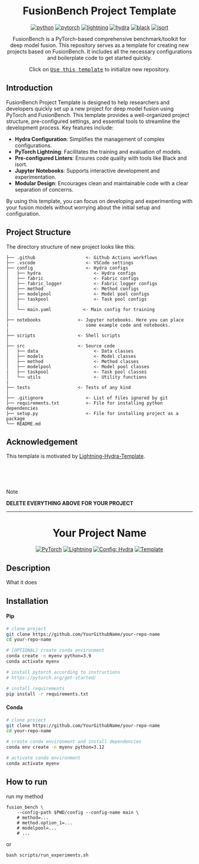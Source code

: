 <div align="center">

# FusionBench Project Template


[![python](https://img.shields.io/badge/-Python_3.10+-blue?logo=python&logoColor=white)](https://www.python.org/)
[![pytorch](https://img.shields.io/badge/PyTorch_2.0+-ee4c2c?logo=pytorch&logoColor=white)](https://pytorch.org/get-started/locally/)
[![lightning](https://img.shields.io/badge/-Lightning_2.0+-792ee5?logo=pytorchlightning&logoColor=white)](https://pytorchlightning.ai/)
[![hydra](https://img.shields.io/badge/Config-Hydra-89b8cd)](https://hydra.cc/)
[![black](https://img.shields.io/badge/Code%20Style-Black-black.svg?labelColor=gray)](https://black.readthedocs.io/en/stable/)
[![isort](https://img.shields.io/badge/%20imports-isort-%231674b1?style=flat&labelColor=ef8336)](https://pycqa.github.io/isort/)

FusionBench is a PyTorch-based comprehensive benchmark/toolkit for deep model fusion. This repository serves as a template for creating new projects based on FusionBench. It includes all the necessary configurations and boilerplate code to get started quickly.

Click on [<kbd>Use this template</kbd>](https://github.com/fusion-bench/fusion-bench-project-template/generate) to initialize new repository.

</div>

## Introduction

FusionBench Project Template is designed to help researchers and developers quickly set up a new project for deep model fusion using PyTorch and FusionBench. This template provides a well-organized project structure, pre-configured settings, and essential tools to streamline the development process. Key features include:

- **Hydra Configuration**: Simplifies the management of complex configurations.
- **PyTorch Lightning**: Facilitates the training and evaluation of models.
- **Pre-configured Linters**: Ensures code quality with tools like Black and isort.
- **Jupyter Notebooks**: Supports interactive development and experimentation.
- **Modular Design**: Encourages clean and maintainable code with a clear separation of concerns.

By using this template, you can focus on developing and experimenting with your fusion models without worrying about the initial setup and configuration.

## Project Structure

The directory structure of new project looks like this:

```plaintext
├── .github                   <- Github Actions workflows
├── .vscode                   <- VSCode settings
├── config                    <- Hydra configs
│   ├── hydra                    <- Hydra configs
│   ├── fabric                   <- Fabric configs
│   ├── fabric_logger            <- Fabric logger configs
│   ├── method                   <- Method configs
│   ├── modelpool                <- Model pool configs
│   ├── taskpool                 <- Task pool configs
│   │
│   └── main.yaml            <- Main config for training
│
├── notebooks              <- Jupyter notebooks. Here you can place 
|                             some example code and notebooks.
|
├── scripts                <- Shell scripts
│
├── src                    <- Source code
│   ├── data                     <- Data classes
│   ├── models                   <- Model classes
│   ├── method                   <- Method classes
│   ├── modelpool                <- Model pool classes
|   ├── taskpool                 <- Task pool classes
│   └── utils                    <- Utility functions
|
├── tests                  <- Tests of any kind
│
├── .gitignore                <- List of files ignored by git
├── requirements.txt          <- File for installing python dependencies
├── setup.py                  <- File for installing project as a package
└── README.md
```

## Acknowledgement

This template is motivated by [Lightning-Hydra-Template](https://github.com/ashleve/lightning-hydra-template).

<br/>
<br/>
<br/>


> [!NOTE]
> **DELETE EVERYTHING ABOVE FOR YOUR PROJECT**

______________________________________________________________________

<div align="center">

# Your Project Name

<a href="https://pytorch.org/get-started/locally/"><img alt="PyTorch" src="https://img.shields.io/badge/PyTorch-ee4c2c?logo=pytorch&logoColor=white"></a>
<a href="https://pytorchlightning.ai/"><img alt="Lightning" src="https://img.shields.io/badge/-Lightning-792ee5?logo=pytorchlightning&logoColor=white"></a>
<a href="https://hydra.cc/"><img alt="Config: Hydra" src="https://img.shields.io/badge/Config-Hydra-89b8cd"></a>
<a href="https://github.com/fusion-bench/fusion-bench-project-template"><img alt="Template" src="https://img.shields.io/badge/-FusionBench--Project--Template-017F2F?style=flat&logo=github&labelColor=gray"></a><br>

</div>

## Description

What it does

## Installation

#### Pip

```bash
# clone project
git clone https://github.com/YourGithubName/your-repo-name
cd your-repo-name

# [OPTIONAL] create conda environment
conda create -n myenv python=3.9
conda activate myenv

# install pytorch according to instructions
# https://pytorch.org/get-started/

# install requirements
pip install -r requirements.txt
```

#### Conda

```bash
# clone project
git clone https://github.com/YourGithubName/your-repo-name
cd your-repo-name

# create conda environment and install dependencies
conda env create -n myenv python=3.12

# activate conda environment
conda activate myenv
```

## How to run

run my method

```shell
fusion_bench \
    --config-path $PWD/config --config-name main \
    # method=...
    # method.option_1=...
    # modelpool=...
    # ...
```

or

```shell
bash scripts/run_experiments.sh
```

